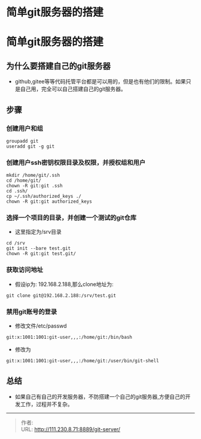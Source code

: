 # 简单git服务器的搭建


<!--more-->
# 简单git服务器的搭建
## 为什么要搭建自己的git服务器
- github,gitee等等代码托管平台都是可以用的，但是也有他们的限制。如果只是自己用，完全可以自己搭建自己的git服务器。

## 步骤
### 创建用户和组
```
groupadd git
useradd git -g git
```

### 创建用户ssh密钥权限目录及权限，并授权组和用户
```
mkdir /home/git/.ssh
cd /home/git/
chown -R git:git .ssh
cd .ssh/
cp ~/.ssh/authorized_keys ./
chown -R git:git authorized_keys
```

### 选择一个项目的目录，并创建一个测试的git仓库
- 这里指定为/srv目录
```
cd /srv
git init --bare test.git
chown -R git:git test.git/
```

### 获取访问地址
- 假设ip为: 192.168.2.188,那么clone地址为:
```
git clone git@192.168.2.188:/srv/test.git
```

### 禁用git账号的登录
- 修改文件/etc/passwd
```bash
git:x:1001:1001:git-user,,,:/home/git:/bin/bash
```
- 修改为
```bash
git:x:1001:1001:git-user,,,:/home/git:/user/bin/git-shell
```

## 总结
- 如果自己有自己的开发服务器，不防搭建一个自己的git服务器,方便自己的开发工作，过程并不复杂。


---

> 作者:   
> URL: http://111.230.8.71:8889/git-server/  

